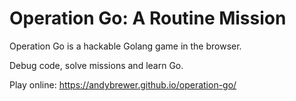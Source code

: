 # Operation Go: A Routine Mission

Operation Go is a hackable Golang game in the browser.

Debug code, solve missions and learn Go.

Play online: https://andybrewer.github.io/operation-go/
